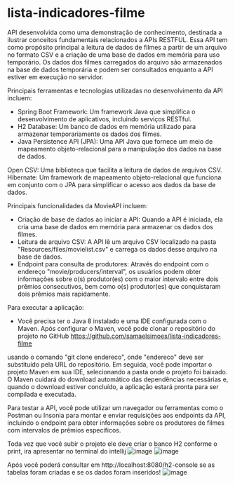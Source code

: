 # lista-indicadores-filme

API desenvolvida como uma demonstração de conhecimento, destinada a ilustrar conceitos fundamentais relacionados a APIs RESTFUL. 
Essa API tem como propósito principal a leitura de dados de filmes a partir de um arquivo no formato CSV e a criação de uma base de dados em memória para uso temporário. 
Os dados dos filmes carregados do arquivo são armazenados na base de dados temporária e podem ser consultados enquanto a API estiver em execução no servidor.

Principais ferramentas e tecnologias utilizadas no desenvolvimento da API incluem:

- Spring Boot Framework: Um framework Java que simplifica o desenvolvimento de aplicativos, incluindo serviços RESTful.
- H2 Database: Um banco de dados em memória utilizado para armazenar temporariamente os dados dos filmes.
- Java Persistence API (JPA): Uma API Java que fornece um meio de mapeamento objeto-relacional para a manipulação dos dados na base de dados.

Open CSV: Uma biblioteca que facilita a leitura de dados de arquivos CSV.
Hibernate: Um framework de mapeamento objeto-relacional que funciona em conjunto com o JPA para simplificar o acesso aos dados da base de dados.

Principais funcionalidades da MovieAPI incluem:
- Criação de base de dados ao iniciar a API: Quando a API é iniciada, ela cria uma base de dados em memória para armazenar os dados dos filmes.
- Leitura de arquivo CSV: A API lê um arquivo CSV localizado na pasta "Resources/files/movielist.csv" e carrega os dados desse arquivo na base de dados.
- Endpoint para consulta de produtores: Através do endpoint com o endereço "movie/producers/interval", 
os usuários podem obter informações sobre o(s) produtor(es) com o maior intervalo entre dois prêmios consecutivos, 
bem como o(s) produtor(es) que conquistaram dois prêmios mais rapidamente.

Para executar a aplicação:
- Você precisa ter o Java 8 instalado e uma IDE configurada com o Maven. Após configurar o Maven, você pode clonar o repositório do projeto no 
GitHub https://github.com/samaelsimoes/lista-indicadores-filme

usando o comando "git clone endereco", onde "endereco" deve ser substituído pela URL do repositório. 
Em seguida, você pode importar o projeto Maven em sua IDE, selecionando a pasta onde o projeto foi baixado. 
O Maven cuidará do download automático das dependências necessárias e, quando o download estiver concluído, a aplicação estará pronta para ser compilada e executada.

Para testar a API, você pode utilizar um navegador ou ferramentas como o Postman ou Insonia para montar e enviar requisições aos endpoints da API, 
incluindo o endpoint para obter informações sobre os produtores de filmes com intervalos de prêmios específicos.

Toda vez que você subir o projeto ele deve criar o banco H2 conforme o print, ira apresentar no terminal do intellij
![image](https://github.com/samaelsimoes/lista-indicadores-filme/assets/29442511/7c03b81a-6f86-4e1c-be92-be9a2ce0be94)
![image](https://github.com/samaelsimoes/lista-indicadores-filme/assets/29442511/7643a4c9-e481-412f-afba-afd819ce36f2)


Após você poderá consultar em http://localhost:8080/h2-console se as tabelas foram criadas e se os dados foram inseridos!
![image](https://github.com/samaelsimoes/lista-indicadores-filme/assets/29442511/e3a7ac42-0fee-4ee4-ad7f-9e8f90245dea)


